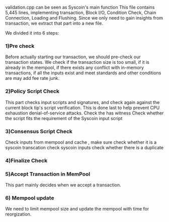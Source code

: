 validation.cpp can be seen as Syscoin's main function
This file contains 5,445 lines, implementing transaction, Block I/O, Condition Check, Chain Connection, Loading and Flushing.
Since we only need to gain insights from transaction, we extract that part into a new file.

We divided it into 6 steps:

### 1)Pre check
Before actually starting our transaction, we should pre-check our transaction states. 
We check if the transaction size is too small, if it is already in the mempool, if there exists any conflict with in-memory transactions, if all the inputs exist and meet standards and other conditions are may add fee rate junk.

### 2)Policy Script Check
This part checks input scripts and signatures, and check again against the current block tip's script verification. 
This is done last to help prevent CPU exhaustion denial-of-service attacks.
Check the has witness
Check whether the script fits the requirement of the Syscoin input script

### 3)Consensus Script Check
Check inputs from mempool and cache , make sure 
check whether it is a syscoin transcation
check syscoin inputs
check whether there is a duplicate

### 4)Finalize Check


### 5)Accept Transaction in MemPool 
This part mainly decides when we accept a transaction.


### 6) Mempool update
We need to limit mempool size and update the mempool with time for reorgization.

